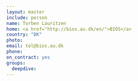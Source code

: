 ```yaml
---
layout: master
include: person
name: Torben Lauritzen
home: <a href="http://bios.au.dk/en/">BIOS</a>
country: "DK"
photo:
email: tol@bios.au.dk
phone:
on_contract: yes
groups:
  deepdive:
---
```

